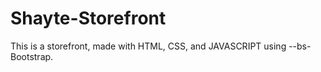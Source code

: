 # Shayte-Storefront
This is a storefront, made with HTML, CSS, and JAVASCRIPT using --bs- Bootstrap.

